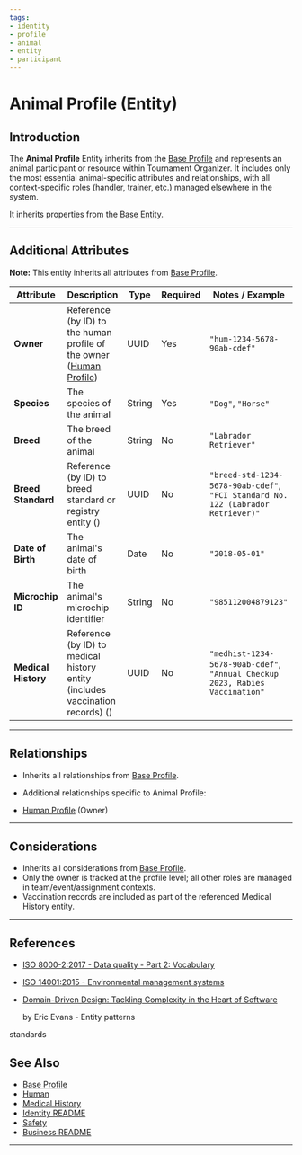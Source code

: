 ```yaml
---
tags:
- identity
- profile
- animal
- entity
- participant
---
```


# Animal Profile (Entity)

## Introduction

The **Animal Profile** Entity inherits from the [Base Profile](base_profile.md) and
represents an animal participant or resource within Tournament Organizer. It includes only the most essential
animal-specific attributes and relationships, with all context-specific roles (handler, trainer, etc.) managed elsewhere
in the system.

It inherits properties from the [Base Entity](../../foundation/base_entity.md).

---

## Additional Attributes

**Note:** This entity inherits all attributes from [Base Profile](base_profile.md).

| Attribute           | Description                                                                                                       | Type   | Required | Notes / Example                                                                  |
| ------------------- | ----------------------------------------------------------------------------------------------------------------- | ------ | -------- | -------------------------------------------------------------------------------- |
| **Owner**           | Reference (by ID) to the human profile of the owner ([Human Profile](human.md)) | UUID   | Yes      | `"hum-1234-5678-90ab-cdef"`                                                      |
| **Species**         | The species of the animal                                                                                         | String | Yes      | `"Dog"`, `"Horse"`                                                               |
| **Breed**           | The breed of the animal                                                                                           | String | No       | `"Labrador Retriever"`                                                           |
| **Breed Standard**  | Reference (by ID) to breed standard or registry entity ()                                                         | UUID   | No       | `"breed-std-1234-5678-90ab-cdef"`, `"FCI Standard No. 122 (Labrador Retriever)"` |
| **Date of Birth**   | The animal's date of birth                                                                                        | Date   | No       | `"2018-05-01"`                                                                   |
| **Microchip ID**    | The animal's microchip identifier                                                                                 | String | No       | `"985112004879123"`                                                              |
| **Medical History** | Reference (by ID) to medical history entity (includes vaccination records) ()                                     | UUID   | No       | `"medhist-1234-5678-90ab-cdef"`, `"Annual Checkup 2023, Rabies Vaccination"`     |

---

## Relationships

- Inherits all relationships from [Base Profile](base_profile.md).
- Additional relationships specific to Animal Profile:

- [Human Profile](human.md) (Owner)

---

## Considerations

- Inherits all considerations from [Base Profile](base_profile.md).
- Only the owner is tracked at the profile level; all other roles are managed in team/event/assignment contexts.
- Vaccination records are included as part of the referenced Medical History entity.

---

## References

- [ISO 8000-2:2017 - Data quality - Part 2: Vocabulary](https://www.iso.org/standard/36326.html)
- [ISO 14001:2015 - Environmental management systems](https://www.iso.org/standard/60857.html)
- [Domain-Driven Design: Tackling Complexity in the Heart of Software](https://www.amazon.com/Domain-Driven-Design-Tackling-Complexity-Software/dp/0321125215)

  by Eric Evans - Entity patterns

<!-- Removed broken external link: AVMA Animal Welfare Principles (404) -->

  standards

## See Also

- [Base Profile](base_profile.md)
- [Human](human.md)
- [Medical History](../attributes/medical_history/medical_history.md)
- [Identity README](../README.md)
- [Safety](../../safety/README.md)
- [Business README](../../README.md)

---
